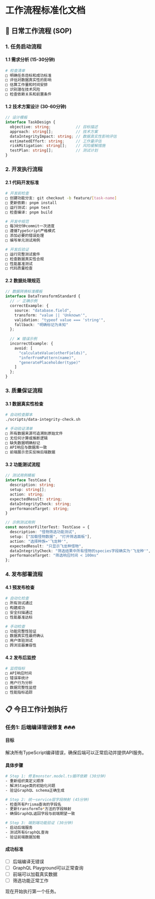 # 工作流程标准化文档

## 🔄 日常工作流程 (SOP)

### 1. 任务启动流程

#### 1.1 需求分析 (15-30分钟)
```bash
# 检查清单
□ 明确任务目标和成功标准
□ 评估对数据真实性的影响
□ 估算工作量和时间安排
□ 识别潜在技术风险
□ 检查依赖关系和前置条件
```

#### 1.2 技术方案设计 (30-60分钟)
```typescript
// 设计模板
interface TaskDesign {
  objective: string;           // 目标描述
  approach: string[];          // 技术方案
  dataIntegrityImpact: string; // 数据真实性影响评估
  estimatedEffort: string;     // 工作量评估
  riskMitigation: string[];    // 风险缓解措施
  testPlan: string[];          // 测试计划
}
```

### 2. 开发执行流程

#### 2.1 代码开发标准
```bash
# 开发前检查
□ 创建功能分支: git checkout -b feature/[task-name]
□ 更新依赖: pnpm install
□ 运行测试: pnpm test
□ 检查编译: pnpm build

# 开发中规范
□ 每30分钟commit一次进度
□ 遵循TypeScript严格模式
□ 添加必要的错误处理
□ 编写单元测试用例

# 开发后验证
□ 运行完整测试套件
□ 检查数据真实性合规
□ 性能基准测试
□ 代码质量检查
```

#### 2.2 数据处理规范
```typescript
// 数据转换标准模板
interface DataTransformStandard {
  // ✅ 正确示例
  correctExample: {
    source: "database.field",
    transform: "value || 'Unknown'",
    validation: "typeof value === 'string'",
    fallback: "明确标记为未知"
  };
  
  // ❌ 错误示例
  incorrectExample: {
    avoid: [
      "calculateValue(otherFields)",
      "inferFromPattern(name)",
      "generatePlaceholder(type)"
    ]
  };
}
```

### 3. 质量保证流程

#### 3.1 数据真实性检查
```bash
# 自动检查脚本
./scripts/data-integrity-check.sh

# 手动验证清单
□ 所有数据来源可追溯到原始文件
□ 无任何计算或推断逻辑
□ 缺失数据明确标记
□ API响应与数据库一致
□ 前端展示忠实反映后端数据
```

#### 3.2 功能测试流程
```typescript
// 测试用例模板
interface TestCase {
  description: string;
  setup: string[];
  action: string;
  expectedResult: string;
  dataIntegrityCheck: string;
  performanceTarget: string;
}

// 示例测试用例
const monsterFilterTest: TestCase = {
  description: "怪物筛选功能测试",
  setup: ["加载怪物数据", "打开筛选面板"],
  action: "选择种族='飞龙种'",
  expectedResult: "只显示飞龙种怪物",
  dataIntegrityCheck: "筛选结果中所有怪物的species字段确实为'飞龙种'",
  performanceTarget: "筛选响应时间 < 100ms"
};
```

### 4. 发布部署流程

#### 4.1 预发布检查
```bash
# 自动化检查
□ 所有测试通过
□ 构建成功
□ 安全扫描通过
□ 性能基准达标

# 手动检查
□ 功能完整性验证
□ 数据真实性最终确认
□ 用户体验测试
□ 跨浏览器兼容性
```

#### 4.2 发布后监控
```bash
# 监控指标
□ API响应时间
□ 错误率统计
□ 用户行为分析
□ 数据完整性监控
□ 性能指标追踪
```

## 📋 今日工作计划执行

### 任务1: 后端编译错误修复 🔥🔥🔥

#### 目标
解决所有TypeScript编译错误，确保后端可以正常启动并提供API服务。

#### 具体步骤
```bash
# Step 1: 修复monster.model.ts循环依赖 (30分钟)
- 重新组织类定义顺序
- 解决Stage类的初始化问题
- 验证GraphQL schema正确生成

# Step 2: 统一service层字段映射 (45分钟)  
- 检查所有Prisma查询的字段名
- 更新transformTo*方法的字段映射
- 确保GraphQL返回字段与前端期望一致

# Step 3: 端到端功能验证 (30分钟)
- 启动后端服务
- 测试所有GraphQL查询
- 验证前端数据加载
```

#### 成功标准
- [ ] 后端编译无错误
- [ ] GraphQL Playground可以正常查询
- [ ] 前端可以加载真实数据
- [ ] 筛选功能正常工作

现在开始执行第一个任务。
